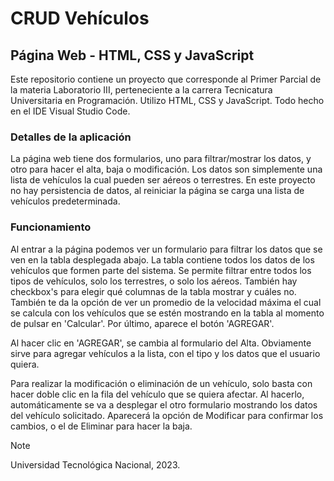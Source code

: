 # CRUD Vehículos
## Página Web - HTML, CSS y JavaScript

Este repositorio contiene un proyecto que corresponde al Primer Parcial de la materia Laboratorio III, perteneciente a la carrera Tecnicatura Universitaria en Programación.
Utilizo HTML, CSS y JavaScript. Todo hecho en el IDE Visual Studio Code.

### Detalles de la aplicación
La página web tiene dos formularios, uno para filtrar/mostrar los datos, y otro para hacer el alta, baja o modificación. Los datos son simplemente una lista de vehículos la cual pueden ser aéreos o terrestres. En este proyecto no hay persistencia de datos, al reiniciar la página se carga una lista de vehículos predeterminada.

### Funcionamiento
Al entrar a la página podemos ver un formulario para filtrar los datos que se ven en la tabla desplegada abajo. La tabla contiene todos los datos de los vehículos que formen parte del sistema. Se permite filtrar entre todos los tipos de vehículos, solo los terrestres, o solo los aéreos. También hay checkbox's para elegir qué columnas de la tabla mostrar y cuáles no. También te da la opción de ver un promedio de la velocidad máxima el cual se calcula con los vehículos que se estén mostrando en la tabla al momento de pulsar en 'Calcular'. Por último, aparece el botón 'AGREGAR'.

Al hacer clic en 'AGREGAR', se cambia al formulario del Alta. Obviamente sirve para agregar vehículos a la lista, con el tipo y los datos que el usuario quiera.

Para realizar la modificación o eliminación de un vehículo, solo basta con hacer doble clic en la fila del vehículo que se quiera afectar. Al hacerlo, automáticamente se va a desplegar el otro formulario mostrando los datos del vehículo solicitado. Aparecerá la opción de Modificar para confirmar los cambios, o el de Eliminar para hacer la baja.

> [!NOTE]
> Universidad Tecnológica Nacional, 2023.
